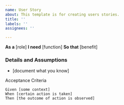 ```yaml
---
name: User Story
about: This template is for creating users stories.
title: ''
labels: ''
assignees: ''

---
```


**As a** [role]
**I need** [function]
**So that** [benefit]

### Details and Assumptions
* [document what you know]

Acceptance Criteria

``` gherkin
Given [some context]
When [certain action is taken]
Then [the outcome of action is observed]
```
